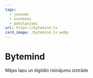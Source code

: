 ```yaml
---
tags:
  - jaunumi
  - uznemumi
  - pakalpojumi
url: https://bytemind.lv
card_image: /bytemind.lv.webp
---
```


# Bytemind

Mājas lapu un digitālo risinājumu izstrāde

